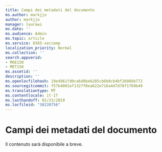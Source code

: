 ```yaml
---
title: Campi dei metadati del documento
ms.author: markjjo
author: markjjo
manager: laurawi
ms.date: ''
ms.audience: Admin
ms.topic: article
ms.service: O365-seccomp
localization_priority: Normal
ms.collection: ''
search.appverid:
- MOE150
- MET150
ms.assetid: ''
description: ''
ms.openlocfilehash: 19e4961fd0ca6d0beb285cb6b8cb4bf2608bb772
ms.sourcegitcommit: f57b4001ef1327f0ea622e716a4d7d78f1769b49
ms.translationtype: MT
ms.contentlocale: it-IT
ms.lasthandoff: 02/23/2019
ms.locfileid: "30220756"
---
```

# <a name="document-metadata-fields"></a>Campi dei metadati del documento

Il contenuto sarà disponibile a breve.